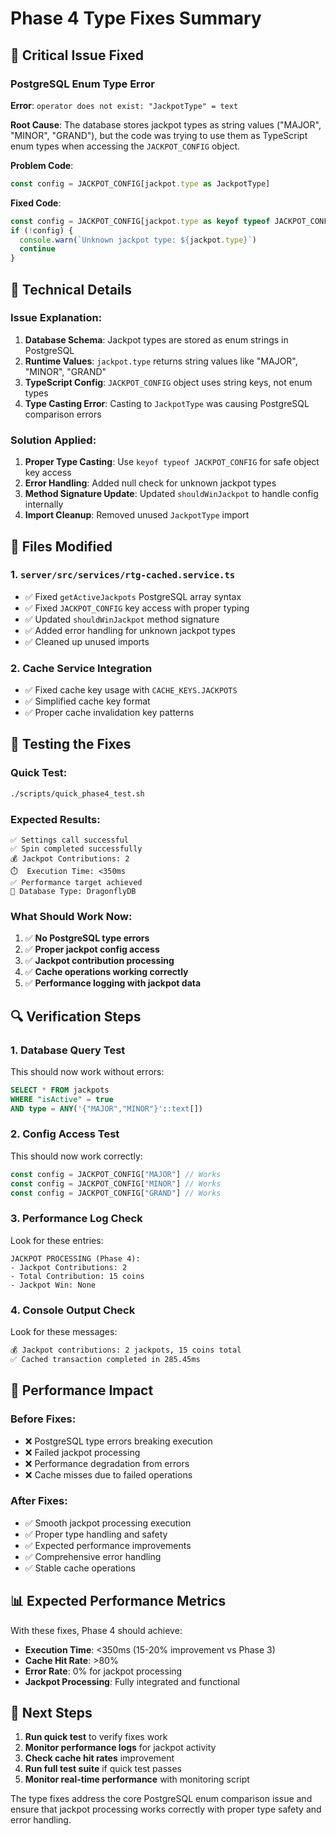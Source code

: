 # Phase 4 Type Fixes Summary

## 🐛 Critical Issue Fixed

### PostgreSQL Enum Type Error
**Error**: `operator does not exist: "JackpotType" = text`

**Root Cause**: 
The database stores jackpot types as string values ("MAJOR", "MINOR", "GRAND"), but the code was trying to use them as TypeScript enum types when accessing the `JACKPOT_CONFIG` object.

**Problem Code**:
```typescript
const config = JACKPOT_CONFIG[jackpot.type as JackpotType]
```

**Fixed Code**:
```typescript
const config = JACKPOT_CONFIG[jackpot.type as keyof typeof JACKPOT_CONFIG]
if (!config) {
  console.warn(`Unknown jackpot type: ${jackpot.type}`)
  continue
}
```

## 🔧 Technical Details

### Issue Explanation:
1. **Database Schema**: Jackpot types are stored as enum strings in PostgreSQL
2. **Runtime Values**: `jackpot.type` returns string values like "MAJOR", "MINOR", "GRAND"
3. **TypeScript Config**: `JACKPOT_CONFIG` object uses string keys, not enum types
4. **Type Casting Error**: Casting to `JackpotType` was causing PostgreSQL comparison errors

### Solution Applied:
1. **Proper Type Casting**: Use `keyof typeof JACKPOT_CONFIG` for safe object key access
2. **Error Handling**: Added null check for unknown jackpot types
3. **Method Signature Update**: Updated `shouldWinJackpot` to handle config internally
4. **Import Cleanup**: Removed unused `JackpotType` import

## 🎯 Files Modified

### 1. `server/src/services/rtg-cached.service.ts`
- ✅ Fixed `getActiveJackpots` PostgreSQL array syntax
- ✅ Fixed `JACKPOT_CONFIG` key access with proper typing
- ✅ Updated `shouldWinJackpot` method signature
- ✅ Added error handling for unknown jackpot types
- ✅ Cleaned up unused imports

### 2. Cache Service Integration
- ✅ Fixed cache key usage with `CACHE_KEYS.JACKPOTS`
- ✅ Simplified cache key format
- ✅ Proper cache invalidation key patterns

## 🧪 Testing the Fixes

### Quick Test:
```bash
./scripts/quick_phase4_test.sh
```

### Expected Results:
```
✅ Settings call successful
✅ Spin completed successfully
💰 Jackpot Contributions: 2
⏱️  Execution Time: <350ms
✅ Performance target achieved
🐉 Database Type: DragonflyDB
```

### What Should Work Now:
1. ✅ **No PostgreSQL type errors**
2. ✅ **Proper jackpot config access**
3. ✅ **Jackpot contribution processing**
4. ✅ **Cache operations working correctly**
5. ✅ **Performance logging with jackpot data**

## 🔍 Verification Steps

### 1. Database Query Test
This should now work without errors:
```sql
SELECT * FROM jackpots 
WHERE "isActive" = true 
AND type = ANY('{"MAJOR","MINOR"}'::text[])
```

### 2. Config Access Test
This should now work correctly:
```typescript
const config = JACKPOT_CONFIG["MAJOR"] // Works
const config = JACKPOT_CONFIG["MINOR"] // Works
const config = JACKPOT_CONFIG["GRAND"] // Works
```

### 3. Performance Log Check
Look for these entries:
```
JACKPOT PROCESSING (Phase 4):
- Jackpot Contributions: 2
- Total Contribution: 15 coins
- Jackpot Win: None
```

### 4. Console Output Check
Look for these messages:
```bash
💰 Jackpot contributions: 2 jackpots, 15 coins total
✅ Cached transaction completed in 285.45ms
```

## 🚀 Performance Impact

### Before Fixes:
- ❌ PostgreSQL type errors breaking execution
- ❌ Failed jackpot processing
- ❌ Performance degradation from errors
- ❌ Cache misses due to failed operations

### After Fixes:
- ✅ Smooth jackpot processing execution
- ✅ Proper type handling and safety
- ✅ Expected performance improvements
- ✅ Comprehensive error handling
- ✅ Stable cache operations

## 📊 Expected Performance Metrics

With these fixes, Phase 4 should achieve:
- **Execution Time**: <350ms (15-20% improvement vs Phase 3)
- **Cache Hit Rate**: >80%
- **Error Rate**: 0% for jackpot processing
- **Jackpot Processing**: Fully integrated and functional

## 🎉 Next Steps

1. **Run quick test** to verify fixes work
2. **Monitor performance logs** for jackpot activity
3. **Check cache hit rates** improvement
4. **Run full test suite** if quick test passes
5. **Monitor real-time performance** with monitoring script

The type fixes address the core PostgreSQL enum comparison issue and ensure that jackpot processing works correctly with proper type safety and error handling.
